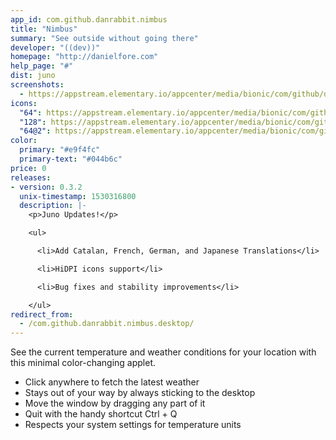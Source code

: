 ```yaml
---
app_id: com.github.danrabbit.nimbus
title: "Nimbus"
summary: "See outside without going there"
developer: "((dev))"
homepage: "http://danielfore.com"
help_page: "#"
dist: juno
screenshots:
  - https://appstream.elementary.io/appcenter/media/bionic/com/github/danrabbit.nimbus/CE52828F7F5DCB246833F75E1DE0EC58/screenshots/image-1_orig.png
icons:
  "64": https://appstream.elementary.io/appcenter/media/bionic/com/github/danrabbit.nimbus/CE52828F7F5DCB246833F75E1DE0EC58/icons/64x64/com.github.danrabbit.nimbus_com.github.danrabbit.nimbus.png
  "128": https://appstream.elementary.io/appcenter/media/bionic/com/github/danrabbit.nimbus/CE52828F7F5DCB246833F75E1DE0EC58/icons/128x128/com.github.danrabbit.nimbus_com.github.danrabbit.nimbus.png
  "64@2": https://appstream.elementary.io/appcenter/media/bionic/com/github/danrabbit.nimbus/CE52828F7F5DCB246833F75E1DE0EC58/icons/64x64@2/com.github.danrabbit.nimbus_com.github.danrabbit.nimbus.png
color:
  primary: "#e9f4fc"
  primary-text: "#044b6c"
price: 0
releases:
- version: 0.3.2
  unix-timestamp: 1530316800
  description: |-
    <p>Juno Updates!</p>

    <ul>

      <li>Add Catalan, French, German, and Japanese Translations</li>

      <li>HiDPI icons support</li>

      <li>Bug fixes and stability improvements</li>

    </ul>
redirect_from:
  - /com.github.danrabbit.nimbus.desktop/
---
```


<p>See the current temperature and weather conditions for your location with this minimal color-changing applet.</p>
<ul>
  <li>Click anywhere to fetch the latest weather</li>
  <li>Stays out of your way by always sticking to the desktop</li>
  <li>Move the window by dragging any part of it</li>
  <li>Quit with the handy shortcut Ctrl + Q</li>
  <li>Respects your system settings for temperature units</li>
</ul>